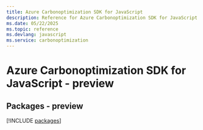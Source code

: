 ```yaml
---
title: Azure Carbonoptimization SDK for JavaScript
description: Reference for Azure Carbonoptimization SDK for JavaScript
ms.date: 05/22/2025
ms.topic: reference
ms.devlang: javascript
ms.service: carbonoptimization
---
```

# Azure Carbonoptimization SDK for JavaScript - preview
## Packages - preview
[!INCLUDE [packages](carbonoptimization-index.md)]